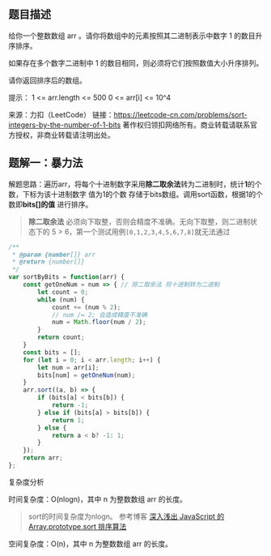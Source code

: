 ## 题目描述

给你一个整数数组 arr 。请你将数组中的元素按照其二进制表示中数字 1 的数目升序排序。

如果存在多个数字二进制中 1 的数目相同，则必须将它们按照数值大小升序排列。

请你返回排序后的数组。

提示：
1 <= arr.length <= 500
0 <= arr[i] <= 10^4

来源：力扣（LeetCode）
链接：https://leetcode-cn.com/problems/sort-integers-by-the-number-of-1-bits
著作权归领扣网络所有。商业转载请联系官方授权，非商业转载请注明出处。

## 题解一：暴力法

解题思路：遍历arr，将每个十进制数字采用**除二取余法**转为二进制时，统计**1**的个数，下标为该十进制数字 值为1的个数 存储于bits数组。调用sort函数，根据1的个数即**bits[]的值** 进行排序。
> **除二取余法** 必须向下取整，否则会精度不准确。无向下取整，则二进制状态下的 5 > 6，第一个测试用例```[0,1,2,3,4,5,6,7,8]```就无法通过

```js
/**
 * @param {number[]} arr
 * @return {number[]}
 */
var sortByBits = function(arr) {
    const getOneNum = num => { // 除二取余法 将十进制转为二进制
        let count = 0;
        while (num) {
            count += (num % 2);
            // num /= 2; 会造成精度不准确
            num = Math.floor(num / 2);
        }
        return count;
    }
    const bits = [];
    for (let i = 0; i < arr.length; i++) {
        let num = arr[i];
        bits[num] = getOneNum(num);
    }
    arr.sort((a, b) => {
        if (bits[a] < bits[b]) {
            return -1;
        } else if (bits[a] > bits[b]) {
            return 1;
        } else {
            return a < b? -1: 1;
        }
    });
    return arr;
};
```

复杂度分析

时间复杂度：O(nlogn)，其中 n 为整数数组 arr 的长度。
> sort的时间复杂度为nlogn。 参考博客 [深入浅出 JavaScript 的 Array.prototype.sort 排序算法](https://segmentfault.com/a/1190000010648740)

空间复杂度：O(n)，其中 n 为整数数组 arr 的长度。



